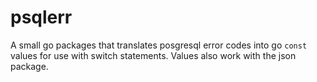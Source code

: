# psqlerr

A small go packages that translates posgresql error codes into go `const`
values for use with switch statements.  Values also work with the json package.
